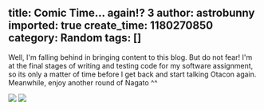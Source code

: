 title: Comic Time... again!? 3
author: astrobunny
imported: true
create_time: 1180270850
category: Random
tags: []
---
Well, I'm falling behind in bringing content to this blog. But do not fear! I'm at the final stages of writing and testing code for my software assignment, so its only a matter of time before I get back and start talking Otacon again. Meanwhile, enjoy another round of Nagato ^^  
  
 ![](wp-images/old/albums/comix/konagato02.jpg) ![](wp-images/old/albums/comix/konagato02pe.jpg)

